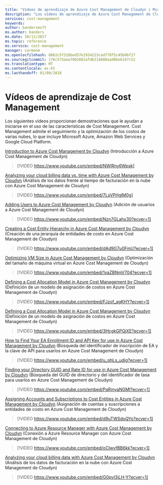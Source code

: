 ```yaml
---
title: "Vídeos de aprendizaje de Azure Cost Management de Cloudyn | Microsoft Docs"
description: "Los vídeos de aprendizaje de Azure Cost Management de Cloudyn le ayudan a iniciarse en el uso de sus características."
services: cost-management
keywords: 
author: bandersmsft
ms.author: banders
ms.date: 10/11/2017
ms.topic: reference
ms.service: cost-management
manager: carmonm
ms.openlocfilehash: 8862c5f318bed57e1934223cad778f5c45b0bf27
ms.sourcegitcommit: 176c575aea7602682afd6214880aad0be6167c52
ms.translationtype: HT
ms.contentlocale: es-ES
ms.lasthandoff: 01/09/2018
---
```

# <a name="cost-management-training-videos"></a>Vídeos de aprendizaje de Cost Management

Los siguientes vídeos proporcionan demostraciones que le ayudan a iniciarse en el uso de las características de Cost Management. Cost Management admite el seguimiento y la optimización de los costos de varias nubes, lo que incluye Microsoft Azure, Amazon Web Services y Google Cloud Platform.

[Introduction to Azure Cost Management by Cloudyn](https://youtu.be/NWIRny6Wpsk) (Introducción a Azure Cost Management de Cloudyn)

>[!VIDEO https://www.youtube.com/embed/NWIRny6Wpsk]

[Analyzing your cloud billing data vs. time with Azure Cost Management by Cloudyn](https://youtu.be/7LsVPHglM0g) (Análisis de los datos frente al tiempo de facturación en la nube con Azure Cost Management de Cloudyn)

>[!VIDEO https://www.youtube.com/embed/7LsVPHglM0g]

[Adding Users to Azure Cost Management by Cloudyn](https://youtu.be/Nzn7GLahx30) (Adición de usuarios a Azure Cost Management de Cloudyn)

>[!VIDEO https://www.youtube.com/embed/Nzn7GLahx30?ecver=1]

[Creating a Cost Entity Hierarchy in Azure Cost Management by Cloudyn](https://youtu.be/dAd9G7u0FmU) (Creación de una jerarquía de entidades de costo en Azure Cost Management de Cloudyn)

>[!VIDEO https://www.youtube.com/embed/dAd9G7u0FmU?ecver=1]

[Optimizing VM Size in Azure Cost Management by Cloudyn](https://youtu.be/1xaZBNmV704) (Optimización del tamaño de máquina virtual en Azure Cost Management de Cloudyn)

>[!VIDEO https://www.youtube.com/embed/1xaZBNmV704?ecver=1]

[Defining a Cost Allocation Model in Azure Cost Management by Cloudyn](https://youtu.be/FJzof_agKHY) (Definición de un modelo de asignación de costos en Azure Cost Management de Cloudyn)

>[!VIDEO https://www.youtube.com/embed/FJzof_agKHY?ecver=1]

[Defining a Cost Allocation Model in Azure Cost Management by Cloudyn](https://youtu.be/3HcgkGPQjXE) (Definición de un modelo de asignación de costos en Azure Cost Management de Cloudyn)

>[!VIDEO https://www.youtube.com/embed/3HcgkGPQjXE?ecver=1]

[How to Find Your EA Enrollment ID and API Key for use in Azure Cost Management by Cloudyn](https://youtu.be/u_phLs_udig) (Búsqueda del identificador de inscripción de EA y la clave de API para usarlos en Azure Cost Management de Cloudyn)

>[!VIDEO https://www.youtube.com/embed/u_phLs_udig?ecver=1]

[Finding your Directory GUID and Rate ID for use in Azure Cost Management by Cloudyn](https://youtu.be/PaRjnyaNGMI) (Búsqueda del GUID de directorio y del identificador de tasa para usarlos en Azure Cost Management de Cloudyn)

>[!VIDEO https://www.youtube.com/embed/PaRjnyaNGMI?ecver=1]

[Assigning Accounts and Subscriptions to Cost Entities in Azure Cost Management by Cloudyn](https://youtu.be/d9uTWSdoQYo) (Asignación de cuentas y suscripciones a entidades de costo en Azure Cost Management de Cloudyn)

>[!VIDEO https://www.youtube.com/embed/d9uTWSdoQYo?ecver=1]

[Connecting to Azure Resource Manager with Azure Cost Management by Cloudyn](https://youtu.be/oCIwvfBB6kk) (Conexión a Azure Resource Manager con Azure Cost Management de Cloudyn)

>[!VIDEO https://www.youtube.com/embed/oCIwvfBB6kk?ecver=1]

[Analyzing your cloud billing data with Azure Cost Management by Cloudyn](https://youtu.be/G0pvI3iLH-Y) (Análisis de los datos de facturación en la nube con Azure Cost Management de Cloudyn)

>[!VIDEO https://www.youtube.com/embed/G0pvI3iLH-Y?ecver=1]
